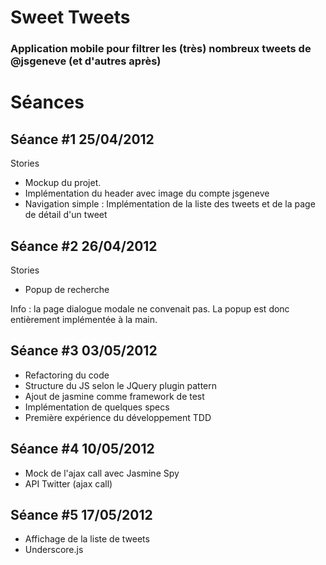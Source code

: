 # Sweet Tweets
### Application mobile pour filtrer les (très) nombreux tweets de @jsgeneve (et d'autres après)


# Séances

## Séance #1 25/04/2012

Stories

* Mockup du projet.
* Implémentation du header avec image du compte jsgeneve
* Navigation simple : Implémentation de la liste des tweets et de la page de détail d'un tweet

## Séance #2 26/04/2012

Stories

* Popup de recherche

Info : la page dialogue modale ne convenait pas. La popup est donc entièrement implémentée à la main.

## Séance #3 03/05/2012

* Refactoring du code
* Structure du JS selon le JQuery plugin pattern
* Ajout de jasmine comme framework de test
* Implémentation de quelques specs
* Première expérience du développement TDD

## Séance #4 10/05/2012

* Mock de l'ajax call avec Jasmine Spy
* API Twitter (ajax call)

## Séance #5 17/05/2012

* Affichage de la liste de tweets
* Underscore.js


